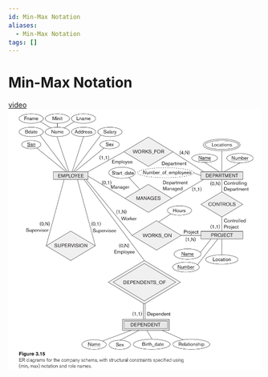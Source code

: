 ```yaml
---
id: Min-Max Notation
aliases:
  - Min-Max Notation
tags: []
---
```


# Min-Max Notation
[video](https://www.youtube.com/watch?v=20cR-6rD8DU) 
![min-max](../Images/min-max-notation.png) 
